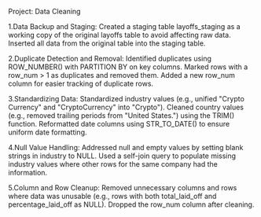 Project: Data Cleaning

1.Data Backup and Staging:
Created a staging table layoffs_staging as a working copy of the original layoffs table to avoid affecting raw data.
Inserted all data from the original table into the staging table.

2.Duplicate Detection and Removal:
Identified duplicates using ROW_NUMBER() with PARTITION BY on key columns.
Marked rows with a row_num > 1 as duplicates and removed them.
Added a new row_num column for easier tracking of duplicate rows.

3.Standardizing Data:
Standardized industry values (e.g., unified "Crypto Currency" and "CryptoCurrency" into "Crypto").
Cleaned country values (e.g., removed trailing periods from "United States.") using the TRIM() function.
Reformatted date columns using STR_TO_DATE() to ensure uniform date formatting.

4.Null Value Handling:
Addressed null and empty values by setting blank strings in industry to NULL.
Used a self-join query to populate missing industry values where other rows for the same company had the information.

5.Column and Row Cleanup:
Removed unnecessary columns and rows where data was unusable (e.g., rows with both total_laid_off and percentage_laid_off as NULL).
Dropped the row_num column after cleaning.
